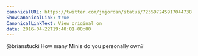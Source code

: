 ```yaml
---
canonicalURL: https://twitter.com/jmjordan/status/723597245917044738
ShowCanonicalLink: true
CanonicalLinkText: View original on
date: 2016-04-22T19:40:01+00:00
---
```

@brianstucki How many Minis do you personally own?